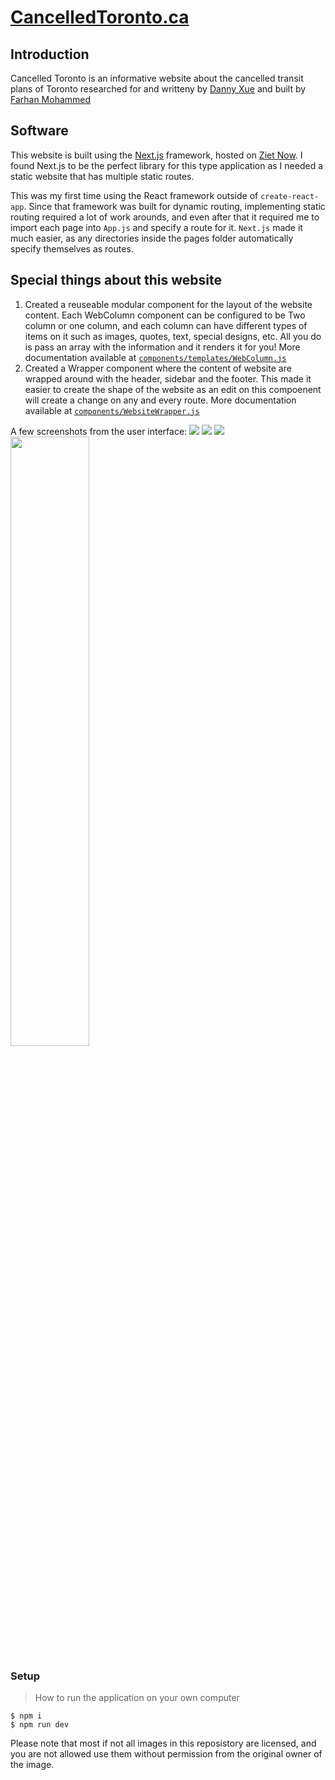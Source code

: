 # [CancelledToronto.ca](https://cancelledtoronto.ca/)

## Introduction
Cancelled Toronto is an informative website about the cancelled transit plans of Toronto researched for and writteny by [Danny Xue](https://www.linkedin.com/in/danny-xue/) and built by [Farhan Mohammed](https://www.linkedin.com/in/danny-xue/)


## Software 
This website is built using the [Next.js](https://nextjs.org/) framework, hosted on [Ziet Now](https://zeit.co/). I found Next.js to be the perfect library for this type application as I needed a static website that has multiple static routes. 

This was my first time using the React framework outside of `create-react-app`. Since that framework was built for dynamic routing, implementing static routing required a lot of work arounds, and even after that it required me to import each page into `App.js` and specify a route for it. `Next.js` made it much easier, as any directories inside the pages folder automatically specify themselves as routes.

## Special things about this website
1. Created a reuseable modular component for the layout of the website content. Each WebColumn component can be configured to be Two column or one column, and each column can have different types of items on it such as images, quotes, text, special designs, etc. All you do is pass an array with the information and it renders it for you! More documentation available at [`components/templates/WebColumn.js`](./components/templates/Webcolumn.js)
2. Created a Wrapper component where the content of website are wrapped around with the header, sidebar and the footer. This made it easier to create the shape of the website as an edit on this compoenent will create a change on any and every route. More documentation available at [`components/WebsiteWrapper.js`](./components/WebsiteWrapper.js)

A few screenshots from the user interface:
<img src="https://i.imgur.com/WGm1Y1B.png"/>
<img src="https://imgur.com/FjF25b2.png"/>
<img src="https://imgur.com/5zC5c0J.png">
<img src="https://cdn.discordapp.com/attachments/651230544239132756/695081875668074627/ezgif-4-22db6083f156.gif" width="50%">

### Setup
> How to run the application on your own computer
```
$ npm i
$ npm run dev
```

Please note that most if not all images in this reposistory are licensed, and you are not allowed use them without permission from the original owner of the image. 
